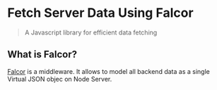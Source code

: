 # Fetch Server Data Using Falcor

> A Javascript library for efficient data fetching

## What is Falcor?

[Falcor][1] is a middleware. It allows to model all backend data as a single Virtual JSON objec on Node Server.



[1]: http://netflix.github.io/falcor/				"Falcor"
